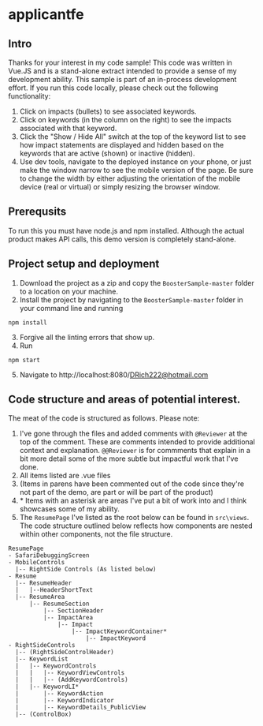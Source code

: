 # applicantfe

## Intro
Thanks for your interest in my code sample!
This code was written in Vue.JS and is a stand-alone extract intended to provide a sense of my development ability.  This sample is part of an in-process development effort.
If you run this code locally, please check out the following functionality:
1. Click on impacts (bullets) to see associated keywords.
1. Click on keywords (in the column on the right) to see the impacts associated with that keyword.
1. Click the "Show / Hide All" switch at the top of the keyword list to see how impact statements are displayed and hidden based on the keywords that are active (shown) or inactive (hidden).
1. Use dev tools, navigate to the deployed instance on your phone, or just make the window narrow to see the mobile version of the page.  Be sure to change the width by either adjusting the orientation of the mobile device (real or virtual) or simply resizing the browser window.

## Prerequsits
To run this you must have node.js and npm installed.
Although the actual product makes API calls, this demo version is completely stand-alone.

## Project setup and deployment
1. Download the project as a zip and copy the `BoosterSample-master` folder to a location on your machine.
2. Install the project by navigating to the `BoosterSample-master` folder in your command line and running 
```
npm install
```
3. Forgive all the linting errors that show up.
4. Run
```
npm start
```
5. Navigate to http://localhost:8080/DRich222@hotmail.com

## Code structure and areas of potential interest.
The meat of the code is structured as follows.  Please note:
1. I've gone through the files and added comments with `@Reviewer` at the top of the comment.  These are comments intended to provide additional context and explanation.  `@@Reviewer` is for commments that explain in a bit more detail some of the more subtle but impactful work that I've done.
1. All items listed are .vue files
1. (Items in parens have been commented out of the code since they're not part of the demo, are part or will be part of the product)
1. \* Items with an asterisk are areas I've put a bit of work into and I think showcases some of my ability.
1. The `ResumePage` I've listed as the root below can be found in `src\views`.  The code structure outlined below reflects how components are nested within other components, not the file structure.

```
ResumePage
- SafariDebuggingScreen
- MobileControls
  |-- RightSide Controls (As listed below)
- Resume
  |-- ResumeHeader
  |   |--HeaderShortText
  |-- ResumeArea
      |-- ResumeSection
          |-- SectionHeader
          |-- ImpactArea
              |-- Impact
                  |-- ImpactKeywordContainer*
                      |-- ImpactKeyword
- RightSideControls
  |-- (RightSideControlHeader)
  |-- KeywordList
  |   |-- KeywordControls
  |   |   |-- KeywordViewControls
  |   |   |-- (AddKeywordControls)
  |   |-- KeywordLI*
  |       |-- KeywordAction
  |       |-- KeywordIndicator
  |       |-- KeywordDetails_PublicView
  |-- (ControlBox)
  ```
